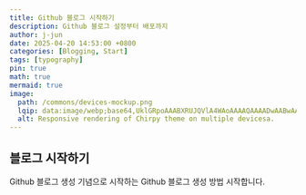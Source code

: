 ```yaml
---
title: Github 블로그 시작하기
description: Github 블로그 설정부터 배포까지
author: j-jun
date: 2025-04-20 14:53:00 +0800
categories: [Blogging, Start]
tags: [typography]
pin: true
math: true
mermaid: true
image:
  path: /commons/devices-mockup.png
  lqip: data:image/webp;base64,UklGRpoAAABXRUJQVlA4WAoAAAAQAAAADwAABwAAQUxQSDIAAAARL0AmbZurmr57yyIiqE8oiG0bejIYEQTgqiDA9vqnsUSI6H+oAERp2HZ65qP/VIAWAFZQOCBCAAAA8AEAnQEqEAAIAAVAfCWkAALp8sF8rgRgAP7o9FDvMCkMde9PK7euH5M1m6VWoDXf2FkP3BqV0ZYbO6NA/VFIAAAA
  alt: Responsive rendering of Chirpy theme on multiple devicesa.
---
```


## 블로그 시작하기

Github 블로그 생성 기념으로 시작하는 Github 블로그 생성 방법 시작합니다.


